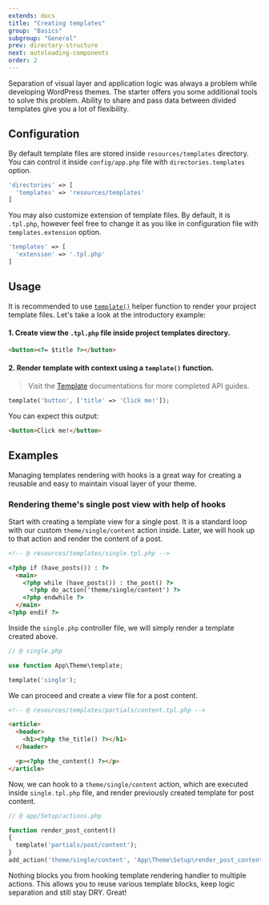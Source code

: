 ```yaml
---
extends: docs
title: "Creating templates"
group: "Basics"
subgroup: "General"
prev: directory-structure
next: autoloading-components
order: 2
---
```


Separation of visual layer and application logic was always a problem while developing WordPress themes. The starter offers you some additional tools to solve this problem. Ability to share and pass data between divided templates give you a lot of flexibility.

## Configuration

By default template files are stored inside `resources/templates` directory. You can control it inside `config/app.php` file with `directories.templates` option.

```php
'directories' => [
  'templates' => 'resources/templates'
]
```

You may also customize extension of template files. By default, it is `.tpl.php`, however feel free to change it as you like in configuration file with `templates.extension` option.

```php
'templates' => [
  'extension' => '.tpl.php'
]
```

## Usage

It is recommended to use [`template()`]() helper function to render your project template files. Let's take a look at the introductory example:

#### 1. Create view the `.tpl.php` file inside project templates directory.

```html
<button><?= $title ?></button>
```

#### 2. Render template with context using a `template()` function.

> Visit the [Template]() documentations for more completed API guides.

```php
template('button', ['title' => 'Click me!']);
```

You can expect this output:

```html
<button>Click me!</button>
```

## Examples

Managing templates rendering with hooks is a great way for creating a reusable and easy to maintain visual layer of your theme.

### Rendering theme's single post view with help of hooks

Start with creating a template view for a single post. It is a standard loop with our custom `theme/single/content` action inside. Later, we will hook up to that action and render the content of a post.

```html
<!-- @ resources/templates/single.tpl.php -->

<?php if (have_posts()) : ?>
  <main>
    <?php while (have_posts()) : the_post() ?>
      <?php do_action('theme/single/content') ?>
    <?php endwhile ?>
  </main>
<?php endif ?>
```

Inside the `single.php` controller file, we will simply render a template created above.

```php
// @ single.php

use function App\Theme\template;

template('single');
```

We can proceed and create a view file for a post content.

```html
<!-- @ resources/templates/partials/content.tpl.php -->

<article>
  <header>
    <h1><?php the_title() ?></h1>
  </header>

  <p><?php the_content() ?></p>
</article>
```

Now, we can hook to a `theme/single/content` action, which are executed inside `single.tpl.php` file, and render previously created template for post content.

```php
// @ app/Setup/actions.php

function render_post_content()
{
  template('partials/post/content');
}
add_action('theme/single/content', 'App\Theme\Setup\render_post_content');
```

Nothing blocks you from hooking template rendering handler to multiple actions. This allows you to reuse various template blocks, keep logic separation and still stay DRY. Great!
